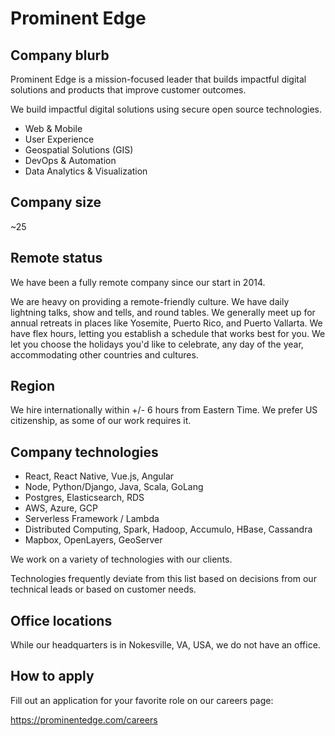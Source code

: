 # Prominent Edge

## Company blurb

Prominent Edge is a mission-focused leader that builds impactful digital solutions and products that improve customer outcomes.

We build impactful digital solutions using secure open source technologies.

- Web & Mobile
- User Experience
- Geospatial Solutions (GIS)
- DevOps & Automation
- Data Analytics & Visualization

## Company size

~25

## Remote status

We have been a fully remote company since our start in 2014.

We are heavy on providing a remote-friendly culture.
We have daily lightning talks, show and tells, and round tables.
We generally meet up for annual retreats in places like Yosemite, Puerto Rico, and Puerto Vallarta.
We have flex hours, letting you establish a schedule that works best for you.
We let you choose the holidays you'd like to celebrate, any day of the year, accommodating other countries and cultures.

## Region

We hire internationally within +/- 6 hours from Eastern Time.
We prefer US citizenship, as some of our work requires it.

## Company technologies

- React, React Native, Vue.js, Angular
- Node, Python/Django, Java, Scala, GoLang
- Postgres, Elasticsearch, RDS
- AWS, Azure, GCP
- Serverless Framework / Lambda
- Distributed Computing, Spark, Hadoop, Accumulo, HBase, Cassandra
- Mapbox, OpenLayers, GeoServer

We work on a variety of technologies with our clients.

Technologies frequently deviate from this list based on decisions from our technical leads or based on customer needs.

## Office locations

While our headquarters is in Nokesville, VA, USA, we do not have an office.

## How to apply

Fill out an application for your favorite role on our careers page:

https://prominentedge.com/careers
